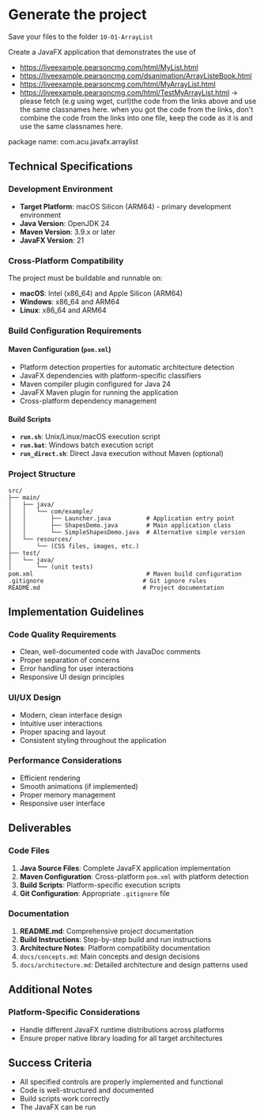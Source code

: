 
# Generate the project 

Save your files to the folder `10-01-ArrayList`

Create a JavaFX application that demonstrates the use of 

- https://liveexample.pearsoncmg.com/html/MyList.html
- https://liveexample.pearsoncmg.com/dsanimation/ArrayListeBook.html
- https://liveexample.pearsoncmg.com/html/MyArrayList.html
- https://liveexample.pearsoncmg.com/html/TestMyArrayList.html
-> please fetch (e.g using wget, curl)the code from the links above and use the same classnames here.
when you got the code from the links, don't combine the code from the links into one file, keep the code as it is and use the same classnames here.

package name: com.acu.javafx.arraylist

## Technical Specifications

### Development Environment

- **Target Platform**: macOS Silicon (ARM64) - primary development environment
- **Java Version**: OpenJDK 24
- **Maven Version**: 3.9.x or later
- **JavaFX Version**: 21

### Cross-Platform Compatibility

The project must be buildable and runnable on:

- **macOS**: Intel (x86_64) and Apple Silicon (ARM64)
- **Windows**: x86_64 and ARM64
- **Linux**: x86_64 and ARM64

### Build Configuration Requirements

#### Maven Configuration (`pom.xml`)

- Platform detection properties for automatic architecture detection
- JavaFX dependencies with platform-specific classifiers
- Maven compiler plugin configured for Java 24
- JavaFX Maven plugin for running the application
- Cross-platform dependency management

#### Build Scripts

- **`run.sh`**: Unix/Linux/macOS execution script
- **`run.bat`**: Windows batch execution script
- **`run_direct.sh`**: Direct Java execution without Maven (optional)

### Project Structure

```text
src/
├── main/
│   ├── java/
│   │   └── com/example/
│   │       ├── Launcher.java          # Application entry point
│   │       ├── ShapesDemo.java        # Main application class
│   │       └── SimpleShapesDemo.java  # Alternative simple version
│   └── resources/
│       └── (CSS files, images, etc.)
├── test/
│   └── java/
│       └── (unit tests)
pom.xml                                # Maven build configuration
.gitignore                            # Git ignore rules
README.md                             # Project documentation
```

## Implementation Guidelines

### Code Quality Requirements

- Clean, well-documented code with JavaDoc comments
- Proper separation of concerns
- Error handling for user interactions
- Responsive UI design principles

### UI/UX Design

- Modern, clean interface design
- Intuitive user interactions
- Proper spacing and layout
- Consistent styling throughout the application

### Performance Considerations

- Efficient rendering
- Smooth animations (if implemented)
- Proper memory management
- Responsive user interface

## Deliverables

### Code Files

1. **Java Source Files**: Complete JavaFX application implementation
2. **Maven Configuration**: Cross-platform `pom.xml` with platform detection
3. **Build Scripts**: Platform-specific execution scripts
4. **Git Configuration**: Appropriate `.gitignore` file

### Documentation

1. **README.md**: Comprehensive project documentation
2. **Build Instructions**: Step-by-step build and run instructions
3. **Architecture Notes**: Platform compatibility documentation
4. `docs/concepts.md`: Main concepts and design decisions
5. `docs/architecture.md`: Detailed architecture and design patterns used

## Additional Notes

### Platform-Specific Considerations

- Handle different JavaFX runtime distributions across platforms
- Ensure proper native library loading for all target architectures

## Success Criteria

- All specified controls are properly implemented and functional
- Code is well-structured and documented
- Build scripts work correctly
- The JavaFX can be run 